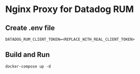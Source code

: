 # Nginx Proxy for Datadog RUM

## Create .env file
```shell
DATADOG_RUM_CLIENT_TOKEN=<REPLACE_WITH_REAL_CLIENT_TOKEN>
```

## Build and Run

```shell
docker-compose up -d
```
